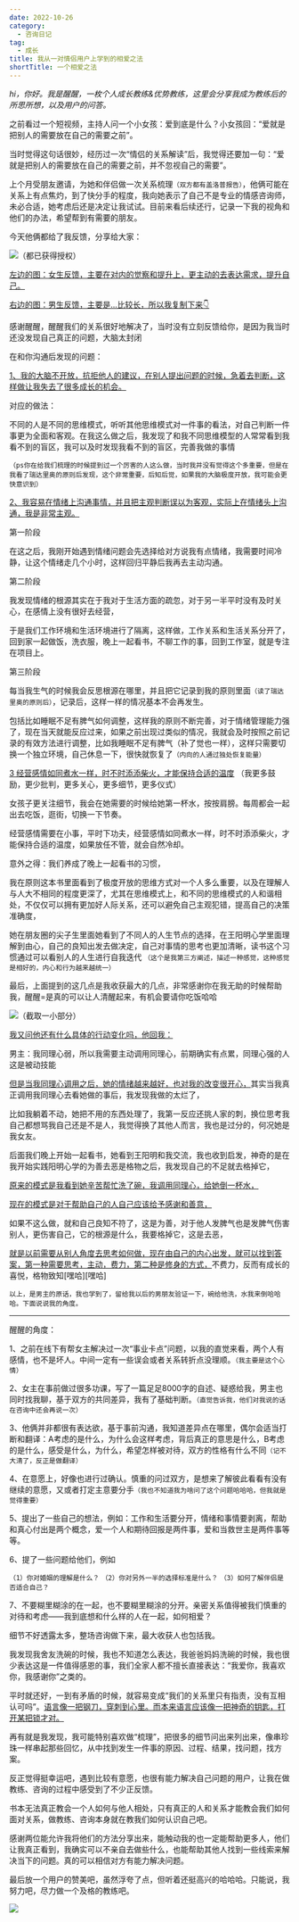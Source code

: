 ```yaml
---
date: 2022-10-26
category:
  - 咨询日记
tag:
  - 成长
title: 我从一对情侣用户上学到的相爱之法
shortTitle: 一个相爱之法
---
```


*hi，你好。我是醒醒，一枚个人成长教练&优势教练，这里会分享我成为教练后的所思所想，以及用户的问答。*

之前看过一个短视频，主持人问一个小女孩：爱到底是什么？小女孩回：“爱就是把别人的需要放在自己的需要之前”。

当时觉得这句话很妙，经历过一次“情侣的关系解读”后，我觉得还要加一句：“爱就是把别人的需要放在自己的需要之前，并不忽视自己的需要”。

上个月受朋友邀请，为她和伴侣做一次关系梳理`（双方都有盖洛普报告）`，他俩可能在关系上有点焦灼，到了快分手的程度，我向她表示了自己不是专业的情感咨询师，未必合适，她考虑后还是决定让我试试。目前来看后续还行，记录一下我的视角和他们的办法，希望帮到有需要的朋友。

今天他俩都给了我反馈，分享给大家：

![（都已获得授权）](https://cdn.jsdelivr.net/gh/zll-0405/image/photo/17.jpeg)


<u>左边的图：女生反馈，主要在对内的觉察和提升上，更主动的去表达需求，提升自己。</u>

<u>右边的图：男生反馈，主要是...比较长，所以我复制下来👇 </u>

感谢醒醒，醒醒我们的关系很好地解决了，当时没有立刻反馈给你，是因为我当时还没发现自己真正的问题，大脑太封闭

在和你沟通后发现的问题：

<u>1、我的大脑不开放，抗拒他人的建议，在别人提出问题的时候，急着去判断，这样做让我失去了很多成长的机会。</u>

对应的做法：

不同的人是不同的思维模式，听听其他思维模式对一件事的看法，对自己判断一件事更为全面和客观。在我这么做之后，我发现了和我不同思维模型的人常常看到我看不到的盲区，我可以及时发现我看不到的盲区，完善我做的事情

`（ps你在给我们梳理的时候提到过一个厉害的人这么做，当时我并没有觉得这个多重要，但是在我看了瑞达里奥的原则后发现，这个非常重要，后知后觉，如果我的大脑极度开放，我可能会更快意识到）`

<u>2、我容易在情绪上沟通事情，并且把主观判断误以为客观，实际上在情绪头上沟通，我是非常主观。</u>

第一阶段 

在这之后，我刚开始遇到情绪问题会先选择给对方说我有点情绪，我需要时间冷静，让这个情绪走几个小时，这样回归平静后我再去主动沟通。

第二阶段 

我发现情绪的根源其实在于我对于生活方面的疏忽，对于另一半平时没有及时关心，在感情上没有很好去经营，

于是我们工作环境和生活环境进行了隔离，这样做，工作关系和生活关系分开了，回到家一起做饭，洗衣服，晚上一起看书，不聊工作的事，回到工作室，就是专注在项目上。

第三阶段 

每当我生气的时候我会反思根源在哪里，并且把它记录到我的原则里面`（读了瑞达里奥的原则后）`，记录后，这样一样的情况基本不会再发生。

包括比如睡眠不足有脾气如何调整，这样我的原则不断完善，对于情绪管理能力强了，现在当天就能反应过来，如果之前出现过类似的情况，我就会及时按照之前记录的有效方法进行调整，比如我睡眠不足有脾气（补了觉也一样），这样只需要切换一个独立环境，自己休息一下，很快就恢复了`（内向的人通过独处恢复能量）`

<u>3 经营感情如同煮水一样，时不时添添柴火，才能保持合适的温度</u> （我更多鼓励，更少批判，更多关心，更多细节，更多仪式）

女孩子更关注细节，我会在她需要的时候给她第一杯水，按按肩膀。每周都会一起出去吃饭，逛街，切换一下节奏。

经营感情需要在小事，平时下功夫，经营感情如同煮水一样，时不时添添柴火，才能保持合适的温度，如果放任不管，就会自然冷却。

意外之得：我们养成了晚上一起看书的习惯，

我在原则这本书里面看到了极度开放的思维方式对一个人多么重要，以及在理解人与人大不相同的程度更深了，尤其在思维模式上，和不同的思维模式的人和谐相处，不仅仅可以拥有更加好人际关系，还可以避免自己主观犯错，提高自己的决策准确度，

她在朋友圈的尖子生里面她看到了不同人的人生节点的选择，在王阳明心学里面理解到由心，自己的良知出发去做决定，自己对事情的思考也更加清晰，读书这个习惯通过可以看别人的人生进行自我迭代 `（这个是我第三方阐述，描述一种感觉，这种感觉是相好的，内心和行为越来越统一）`

最后，上面提到的这几点是我收获最大的几点，非常感谢你在我无助的时候帮助我，醒醒=是真的可以让人清醒起来，有机会要请你吃饭哈哈

![（截取一小部分）](https://cdn.jsdelivr.net/gh/zll-0405/image/photo/18.png)

<u>我又问他还有什么具体的行动变化吗，他回我：</u>

男主：我同理心弱，所以我需要主动调用同理心，前期确实有点累，同理心强的人这是被动技能

<u>但是当我同理心调用之后，她的情绪越来越好，也对我的改变很开心，</u>其实当我真正调用我同理心去看她做的事后，我发现我做的太烂了，

比如我躺着不动，她把不用的东西处理了，我第一反应还挑人家的刺，换位思考我自己都想骂我自己还是不是人，我觉得换了其他人而言，我也是过分的，何况她是我女友。   

后面我们晚上开始一起看书，她看到王阳明和我交流，我也收到启发，神奇的是在我开始实践阳明心学的为善去恶是格物之后，我发现自己的不足就去格掉它，

<u>原来的模式是我看到她辛苦帮忙洗了碗，我调用同理心，给她倒一杯水，</u>

<u>现在的模式是对于帮助自己的人自己应该给予感谢和善意，</u>

如果不这么做，就和自己良知不符了，这是为善，对于他人发脾气也是发脾气伤害别人，更伤害自己，它的根源是什么，我要格掉它，这是去恶，

<u>就是以前需要从别人角度去思考如何做，现在由自己的内心出发，就可以找到答案，第一种需要思考，主动，费力，第二种是修身的方式，</u>不费力，反而有成长的喜悦，格物致知[嘿哈][嘿哈]

`以上，是男主的原话，我也学到了，留给我以后的男朋友验证一下，碗给他洗，水我来倒哈哈哈。下面说说我的角度。`

---

醒醒的角度：

1、之前在线下有帮女主解决过一次“事业卡点”问题，以我的直觉来看，两个人有感情，也不是坏人。中间一定有一些误会或者关系转折点没理顺。`（我主要是这个心情）`

2、女主在事前做过很多功课，写了一篇足足8000字的自述、疑惑给我，男主也同时找我聊，基于双方的共同差异，我有了基础判断。`（直觉告诉我，他们对我说的话在咨询中还会再说一次）`

3、他俩并非都很有表达欲，基于事前沟通，我知道差异点在哪里，偶尔会适当打断和翻译：A考虑的是什么，为什么会这样考虑，背后真正的意思是什么，B考虑的是什么，感受是什么，为什么，希望怎样被对待，双方的性格有什么不同`（记不大清了，反正是做翻译）`

4、在意愿上，好像也进行过确认。慎重的问过双方，是想来了解彼此看看有没有继续的意愿，又或者打定主意要分手`（我也不知道我为啥问了这个问题哈哈哈，但我就是觉得重要）`

5、提出了一些自己的想法，例如：工作和生活要分开，情绪和事情要剥离，帮助和真心付出是两个概念，爱一个人和期待回报是两件事，爱和当救世主是两件事等等。

6、提了一些问题给他们，例如

`（1）你对婚姻的理解是什么？`
`（2）你对另外一半的选择标准是什么？`
`（3）如何了解伴侣是否适合自己？`

7、不要糊里糊涂的在一起，也不要糊里糊涂的分开。亲密关系值得被我们慎重的对待和考虑——我到底想和什么样的人在一起，如何相爱？

细节不好透露太多，整场咨询做下来，最大收获人也包括我。

我发现我舍友洗碗的时候，我也不知道怎么表达，我爸爸妈妈洗碗的时候，我也很少表达这是一件值得感恩的事，我们全家人都不擅长直接表达：“我爱你，我喜欢你，我感谢你”之类的。

平时就还好，一到有矛盾的时候，就容易变成“我们的关系里只有指责，没有互相认可吗”。<u>语言像一把钢刀，穿刺到心里。而本来语言应该像一把神奇的钥匙，打开某把锁才对。</u>

再有就是我发现，我可能特别喜欢做“梳理”，把很多的细节问出来列出来，像串珍珠一样串起那些回忆，从中找到发生一件事的原因、过程、结果，找问题，找方案。

反正觉得挺幸运吧，遇到比较有意愿，也很有能力解决自己问题的用户，让我在做教练、咨询的过程中感受到了不少正反馈。

书本无法真正教会一个人如何与他人相处，只有真正的人和关系才能教会我们如何面对关系，做教练、咨询本身就在教我们如何认识自己吧。

感谢两位能允许我将他们的方法分享出来，能触动我的也一定能帮助更多人，他们让我真正看到，我确实可以不亲自去做些什么，也能帮助其他人找到一些线索来解决当下的问题。真的可以相信对方有能力解决问题。

最后放一个用户的赞美吧，虽然浮夸了点，但听着还挺高兴的哈哈哈。只能说，我努力吧，尽力做一个及格的教练吧。

![](https://cdn.jsdelivr.net/gh/zll-0405/image/photo/19.png)
